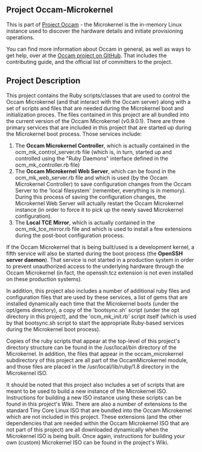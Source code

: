 ## Project Occam-Microkernel

This is part of [Project Occam][occam] - the Microkernel is the in-memory
Linux instance used to discover the hardware details and initiate
provisioning operations.

You can find more information about Occam in general, as well as ways to get
help, over at the [Occam project on GitHub][occam].  That includes the
contributing guide, and the official list of committers to the project.

[occam]: https://github.com/csc/occam


## Project Description

This project contains the Ruby scripts/classes that are used to control the Occam Microkernel (and that interact with the Occam server) along with a set of scripts and files that are needed during the Microkernel boot and initialization proces. The files contained in this project are all bundled into the current version of the Occam Microkernel (v0.9.0.1). There are three primary services that are included in this project that are started up during the Microkernel boot process. Those services include:

1. The **Occam Microkernel Controller**, which is actually contained in the ocm_mk_control_server.rb file (which is, in turn, started up and controlled using the "Ruby Daemons" interface defined in the ocm_mk_controller.rb file)
1. The **Occam Microkernel Web Server**, which can be found in the ocm_mk_web_server.rb file and which is used (by the Occam Microkernel Controller) to save configuration changes from the Occam Server to the 'local filesystem' (remember, everything is in memory). During this process of saving the configuration changes, the Microkernel Web Server will actually restart the Occam Microkernel instance (in order to force it to pick up the newly saved Microkernel configuration).
1. The **Local TCE Mirror**, which is actually contained in the ocm_mk_tce_mirror.rb file and which is used to install a few extensions during the post-boot configuration process.

If the Occam Microkernel that is being built/used is a development kernel, a fifth service will also be started during the boot process (the **OpenSSH server daemon**). That service is not started in a production system in order to prevent unauthorized access to the underlying hardware through the Occam Microkernel (in fact, the openssh.tcz extension is not even installed on these production systems).

In addition, this project also includes a number of additional ruby files and configuration files that are used by these services, a list of gems that are installed dynamically each time that the Microkernel boots (under the opt/gems directory), a copy of the 'bootsync.sh' script (under the opt directory in this project), and the 'ocm_mk_init.rb' script itself (which is used by that bootsync.sh script to start the appropriate Ruby-based services during the Microkernel boot process).

Copies of the ruby scripts that appear at the top-level of this project's directory structure can be found in the /usr/local/bin directory of the Microkernel. In addition, the files that appear in the occam_microkernel subdirectory of this project are all part of the OccamMicrokernel module, and those files are placed in the /usr/local/lib/ruby/1.8 directory in the Microkernel ISO.

It should be noted that this project also includes a set of scripts that are meant to be used to build a new instance of the Microkernel ISO. Instructions for building a new ISO instance using these scripts can be found in this project's Wiki. There are also a number of extensions to the standard Tiny Core Linux ISO that are bundled into the Occam Microkernel which are not included in this project. These extensions (and the other dependencies that are needed within the Occam Microkernel ISO that are not part of this project) are all downloaded dynamically when the Microkernel ISO is being built. Once again, instructions for building your own (custom) Microkernel ISO can be found in the project's Wiki.
